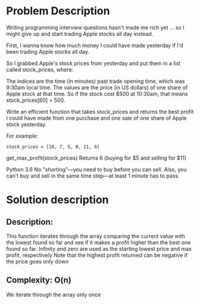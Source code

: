 # Problem Description
Writing programming interview questions hasn't made me rich yet ... so I might give up and start trading Apple stocks all day instead.

First, I wanna know how much money I could have made yesterday if I'd been trading Apple stocks all day.

So I grabbed Apple's stock prices from yesterday and put them in a list called stock_prices, where:

The indices are the time (in minutes) past trade opening time, which was 9:30am local time.
The values are the price (in US dollars) of one share of Apple stock at that time.
So if the stock cost $500 at 10:30am, that means stock_prices[60] = 500.

Write an efficient function that takes stock_prices and returns the best profit I could have made from one purchase and one sale of one share of Apple stock yesterday.

For example:

  ``` stock_prices = [10, 7, 5, 8, 11, 9] ```

get_max_profit(stock_prices)
Returns 6 (buying for $5 and selling for $11)

Python 3.6
No "shorting"—you need to buy before you can sell. Also, you can't buy and sell in the same time step—at least 1 minute has to pass.

# Solution description
## Description:
  This function iterates through the array comparing the current value with the lowest found so far and see if it makes a profit higher than the best one found so far. Infinity and zero are used as the starting lowest price and max profit, respectively
  Note that the highest profit returned can be negative if the price goes only down
## Complexity: O(n)
  We iterate through the array only once
